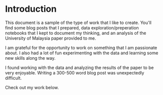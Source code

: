 # Introduction

This document is a sample of the type of work that I like to create.  You'll find some blog posts that I prepared, data exploration/preperation notebooks that I kept to document my thinking, and an analysis of the University of Malaysia paper provided to me.  

I am grateful for the opportunity to work on something that I am passionate about.  I also had a lot of fun experimenting with the data and learning some new skills along the way.  

I found working with the data and analyzing the results of the paper to be very enjoyable.  Writing a 300-500 word blog post was unexpectedly difficult.  

Check out my work below.


```{tableofcontents}
```
